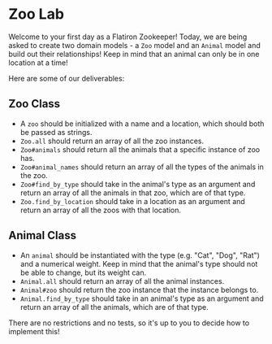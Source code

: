 # Zoo Lab

Welcome to your first day as a Flatiron Zookeeper!
Today, we are being asked to create two domain models - a `Zoo` model and an `Animal` model and build out their relationships! Keep in mind that an animal can only be in one location at a time!

Here are some of our deliverables:

## Zoo Class
- A `zoo` should be initialized with a name and a location, which should both be passed as strings.
- `Zoo.all` should return an array of all the zoo instances.
- `Zoo#animals` should return all the animals that a specific instance of zoo has.
- `Zoo#animal_names` should return an array of all the types of the animals in the zoo.
- `Zoo#find_by_type` should take in the animal's type as an argument and return an array of all the animals in that zoo, which are of that type.
- `Zoo.find_by_location` should take in a location as an argument and return an array of all the zoos with that location.

## Animal Class
- An `animal` should be instantiated with the type (e.g. "Cat", "Dog", "Rat") and a numerical weight. Keep in mind that the animal's type should not be able to change, but its weight can.
- `Animal.all` should return an array of all the animal instances.
- `Animal#zoo` should return the zoo instance that the instance belongs to.
- `Animal.find_by_type` should take in an animal's type as an argument and return an array of all the animals, which are of that type.

There are no restrictions and no tests, so it's up to you to decide how to implement this!
